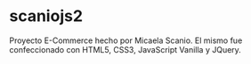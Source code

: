 # scaniojs2
Proyecto E-Commerce hecho por Micaela Scanio.
El mismo fue confeccionado con HTML5, CSS3, JavaScript Vanilla y JQuery.
